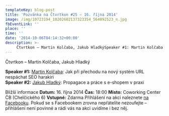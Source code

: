 ```yaml
---
templateKey: blog-post
title: 'Pozvánka na Čtvrtkon #25 – 16. října 2014'
image: /img/10723194_10202602137323354_564892523_n.jpg
fbEventLink: ''
place: ''
time: ''
date: '2014-10-06T04:14:32+00:00'
description: >-
     Čtvrtkon – Martin Kolčaba, Jakub HladkýSpeaker #1: Martin Kolčaba: Jak při přechodu na nový systém URL nespáchat SEO harakiriSpeaker #2: Jakub Hladký: Propagace a práce s e-shopem v praxi...
---
```

[](http://ctvrtkon.cz/wp-content/uploads/10723194_10202602137323354_564892523_n.jpg)Čtvrtkon – Martin Kolčaba, Jakub Hladký

**Speaker #1:** [Martin Kolčaba](https://www.facebook.com/martin.kolcaba): Jak při přechodu na nový systém URL nespáchat SEO harakiri  
**Speaker #2:** [Jakub Hladký](https://www.facebook.com/hladky.net): Propagace a práce s e-shopem v praxi

Bližší informace **Datum:** 16. října 2014 **Čas:** 18:00 **Místo:** Coworking Center ČB (Chelčického 6) **Vstupné:** Zdarma Přihlášení na akci naleznete [na Facebooku](https://www.facebook.com/events/375393219286205/?ref=4). Pokud se s Facebookem zrovna nepřátelíte nezoufejte – přihlášení není povinné a rádi vás na akci uvidíme i bez něj.